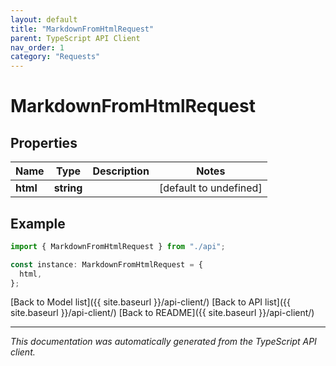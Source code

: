 ```yaml
---
layout: default
title: "MarkdownFromHtmlRequest"
parent: TypeScript API Client
nav_order: 1
category: "Requests"
---
```


# MarkdownFromHtmlRequest

## Properties

| Name     | Type       | Description | Notes                  |
| -------- | ---------- | ----------- | ---------------------- |
| **html** | **string** |             | [default to undefined] |

## Example

```typescript
import { MarkdownFromHtmlRequest } from "./api";

const instance: MarkdownFromHtmlRequest = {
  html,
};
```

[Back to Model list]({{ site.baseurl }}/api-client/) [Back to API list]({{ site.baseurl }}/api-client/) [Back to README]({{ site.baseurl }}/api-client/)

---

_This documentation was automatically generated from the TypeScript API client._
